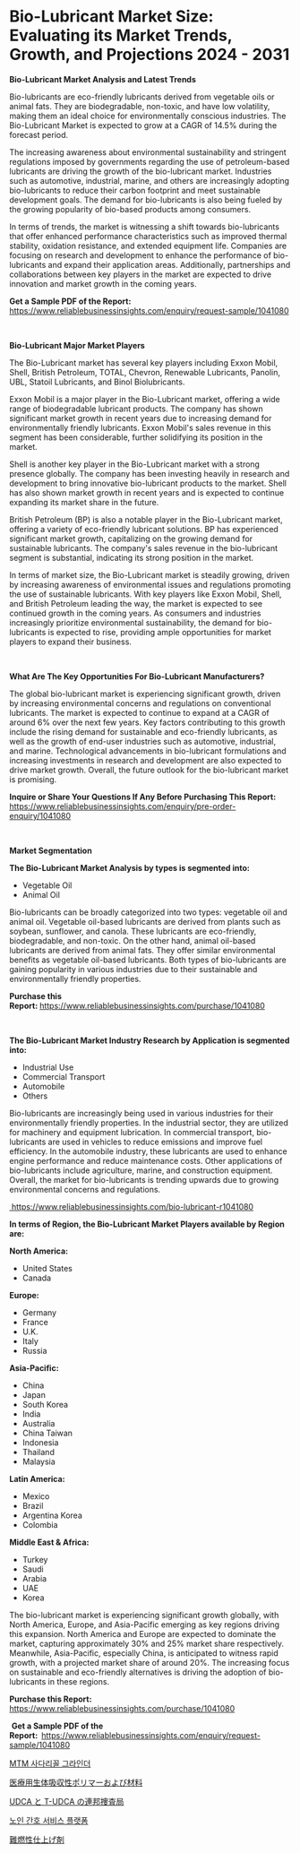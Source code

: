 <p><h1>Bio-Lubricant Market Size: Evaluating its Market Trends, Growth, and Projections 2024 - 2031</h1></p><p><strong>Bio-Lubricant Market Analysis and Latest Trends</strong></p>
<p><p>Bio-lubricants are eco-friendly lubricants derived from vegetable oils or animal fats. They are biodegradable, non-toxic, and have low volatility, making them an ideal choice for environmentally conscious industries. The Bio-Lubricant Market is expected to grow at a CAGR of 14.5% during the forecast period. </p><p>The increasing awareness about environmental sustainability and stringent regulations imposed by governments regarding the use of petroleum-based lubricants are driving the growth of the bio-lubricant market. Industries such as automotive, industrial, marine, and others are increasingly adopting bio-lubricants to reduce their carbon footprint and meet sustainable development goals. The demand for bio-lubricants is also being fueled by the growing popularity of bio-based products among consumers.</p><p>In terms of trends, the market is witnessing a shift towards bio-lubricants that offer enhanced performance characteristics such as improved thermal stability, oxidation resistance, and extended equipment life. Companies are focusing on research and development to enhance the performance of bio-lubricants and expand their application areas. Additionally, partnerships and collaborations between key players in the market are expected to drive innovation and market growth in the coming years.</p></p>
<p><strong>Get a Sample PDF of the Report:&nbsp;</strong> <a href="https://www.reliablebusinessinsights.com/enquiry/request-sample/1041080">https://www.reliablebusinessinsights.com/enquiry/request-sample/1041080</a></p>
<p>&nbsp;</p>
<p><strong>Bio-Lubricant Major Market Players</strong></p>
<p><p>The Bio-Lubricant market has several key players including Exxon Mobil, Shell, British Petroleum, TOTAL, Chevron, Renewable Lubricants, Panolin, UBL, Statoil Lubricants, and Binol Biolubricants. </p><p>Exxon Mobil is a major player in the Bio-Lubricant market, offering a wide range of biodegradable lubricant products. The company has shown significant market growth in recent years due to increasing demand for environmentally friendly lubricants. Exxon Mobil's sales revenue in this segment has been considerable, further solidifying its position in the market.</p><p>Shell is another key player in the Bio-Lubricant market with a strong presence globally. The company has been investing heavily in research and development to bring innovative bio-lubricant products to the market. Shell has also shown market growth in recent years and is expected to continue expanding its market share in the future.</p><p>British Petroleum (BP) is also a notable player in the Bio-Lubricant market, offering a variety of eco-friendly lubricant solutions. BP has experienced significant market growth, capitalizing on the growing demand for sustainable lubricants. The company's sales revenue in the bio-lubricant segment is substantial, indicating its strong position in the market.</p><p>In terms of market size, the Bio-Lubricant market is steadily growing, driven by increasing awareness of environmental issues and regulations promoting the use of sustainable lubricants. With key players like Exxon Mobil, Shell, and British Petroleum leading the way, the market is expected to see continued growth in the coming years. As consumers and industries increasingly prioritize environmental sustainability, the demand for bio-lubricants is expected to rise, providing ample opportunities for market players to expand their business.</p></p>
<p>&nbsp;</p>
<p><strong>What Are The Key Opportunities For Bio-Lubricant Manufacturers?</strong></p>
<p><p>The global bio-lubricant market is experiencing significant growth, driven by increasing environmental concerns and regulations on conventional lubricants. The market is expected to continue to expand at a CAGR of around 6% over the next few years. Key factors contributing to this growth include the rising demand for sustainable and eco-friendly lubricants, as well as the growth of end-user industries such as automotive, industrial, and marine. Technological advancements in bio-lubricant formulations and increasing investments in research and development are also expected to drive market growth. Overall, the future outlook for the bio-lubricant market is promising.</p></p>
<p><strong>Inquire or Share Your Questions If Any Before Purchasing This Report:</strong> <a href="https://www.reliablebusinessinsights.com/enquiry/pre-order-enquiry/1041080">https://www.reliablebusinessinsights.com/enquiry/pre-order-enquiry/1041080</a></p>
<p>&nbsp;</p>
<p><strong>Market Segmentation</strong></p>
<p><strong>The Bio-Lubricant Market Analysis by types is segmented into:</strong></p>
<p><ul><li>Vegetable Oil</li><li>Animal Oil</li></ul></p>
<p><p>Bio-lubricants can be broadly categorized into two types: vegetable oil and animal oil. Vegetable oil-based lubricants are derived from plants such as soybean, sunflower, and canola. These lubricants are eco-friendly, biodegradable, and non-toxic. On the other hand, animal oil-based lubricants are derived from animal fats. They offer similar environmental benefits as vegetable oil-based lubricants. Both types of bio-lubricants are gaining popularity in various industries due to their sustainable and environmentally friendly properties.</p></p>
<p><strong>Purchase this Report:&nbsp;</strong><a href="https://www.reliablebusinessinsights.com/purchase/1041080">https://www.reliablebusinessinsights.com/purchase/1041080</a></p>
<p>&nbsp;</p>
<p><strong>The Bio-Lubricant Market Industry Research by Application is segmented into:</strong></p>
<p><ul><li>Industrial Use</li><li>Commercial Transport</li><li>Automobile</li><li>Others</li></ul></p>
<p><p>Bio-lubricants are increasingly being used in various industries for their environmentally friendly properties. In the industrial sector, they are utilized for machinery and equipment lubrication. In commercial transport, bio-lubricants are used in vehicles to reduce emissions and improve fuel efficiency. In the automobile industry, these lubricants are used to enhance engine performance and reduce maintenance costs. Other applications of bio-lubricants include agriculture, marine, and construction equipment. Overall, the market for bio-lubricants is trending upwards due to growing environmental concerns and regulations.</p></p>
<p><a href="https://www.reliablebusinessinsights.com/bio-lubricant-r1041080">&nbsp;https://www.reliablebusinessinsights.com/bio-lubricant-r1041080</a></p>
<p><strong>In terms of Region, the Bio-Lubricant Market Players available by Region are:</strong></p>
<p>
    <p> <strong> North America: </strong>
        <ul>
            <li>United States</li>
            <li>Canada</li>
        </ul>
        </p> 
    <p> <strong> Europe: </strong>
        <ul>
            <li>Germany</li>
            <li>France</li>
            <li>U.K.</li>
            <li>Italy</li>
            <li>Russia</li>
        </ul>
        </p> 
    <p> <strong> Asia-Pacific: </strong>
        <ul>
            <li>China</li>
            <li>Japan</li>
            <li>South Korea</li>
            <li>India</li>
            <li>Australia</li>
            <li>China Taiwan</li>
            <li>Indonesia</li>
            <li>Thailand</li>
            <li>Malaysia</li>
        </ul>
        </p> 
    <p> <strong> Latin America: </strong>
        <ul>
            <li>Mexico</li>
            <li>Brazil</li>
            <li>Argentina Korea</li>
            <li>Colombia</li>
        </ul>
        </p> 
    <p> <strong> Middle East & Africa: </strong>
        <ul>
            <li>Turkey</li>
            <li>Saudi</li>
            <li>Arabia</li>
            <li>UAE</li>
            <li>Korea</li>
        </ul>
    </p>
    </p>
<p><p>The bio-lubricant market is experiencing significant growth globally, with North America, Europe, and Asia-Pacific emerging as key regions driving this expansion. North America and Europe are expected to dominate the market, capturing approximately 30% and 25% market share respectively. Meanwhile, Asia-Pacific, especially China, is anticipated to witness rapid growth, with a projected market share of around 20%. The increasing focus on sustainable and eco-friendly alternatives is driving the adoption of bio-lubricants in these regions.</p></p>
<p><strong>Purchase this Report: </strong><a href="https://www.reliablebusinessinsights.com/purchase/1041080">https://www.reliablebusinessinsights.com/purchase/1041080</a></p>
<p>&nbsp;<strong>Get a Sample PDF of the Report:&nbsp;&nbsp;</strong><a href="https://www.reliablebusinessinsights.com/enquiry/request-sample/1041080">https://www.reliablebusinessinsights.com/enquiry/request-sample/1041080</a></p>
<p><strong></strong></p>
<p><p><a href="https://medium.com/@pepo3k/mtm-%ED%8A%B8%EB%9D%BC%ED%8E%98%EC%A7%80%EC%9B%80-%EA%B7%B8%EB%9D%BC%EC%9D%B8%EB%8D%94-%EC%8B%9C%EC%9E%A5-%EA%B2%BD%EC%9F%81-%EB%B6%84%EC%84%9D-%EC%8B%9C%EC%9E%A5-%EB%8F%99%ED%96%A5-%EB%B0%8F-2031%EB%85%84%EA%B9%8C%EC%A7%80%EC%9D%98-%EC%98%88%EC%B8%A1-1df72dfad0dc">MTM 사다리꼴 그라인더</a></p><p><a href="https://github.com/AriMuller2009/Market-Research-Report-List-1/blob/main/695749398199.md">医療用生体吸収性ポリマーおよび材料</a></p><p><a href="https://github.com/dathomson6534/Market-Research-Report-List-1/blob/main/560913698200.md">UDCA と T-UDCA の連邦捜査局</a></p><p><a href="https://github.com/Gregost89076vddcv/Market-Research-Report-List-1/blob/main/708062289669.md">노인 간호 서비스 플랫폼</a></p><p><a href="https://medium.com/@colinom7865/%E9%98%B2%E7%82%8E%E6%80%A7%E3%83%95%E3%82%A3%E3%83%8B%E3%83%83%E3%82%B7%E3%83%B3%E3%82%B0%E5%89%A4%E5%B8%82%E5%A0%B4%E3%81%AE%E5%88%86%E6%9E%90-%E3%82%B0%E3%83%AD%E3%83%BC%E3%83%90%E3%83%AB%E7%94%A3%E6%A5%AD%E3%81%AE%E5%B1%95%E6%9C%9B%E3%81%A8%E4%BA%88%E6%B8%AC-2024%E5%B9%B4%E3%81%8B%E3%82%892031%E5%B9%B4-274d43d52104">難燃性仕上げ剤</a></p></p>